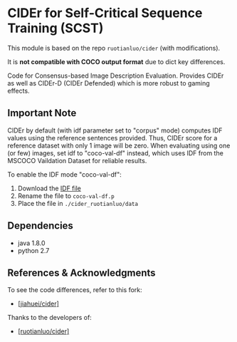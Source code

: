 CIDEr for Self-Critical Sequence Training (SCST)
===================

This module is based on the repo `ruotianluo/cider` (with modifications).

It is **not compatible with COCO output format** due to dict key differences.

Code for Consensus-based Image Description Evaluation. Provides CIDEr as well as
CIDEr-D (CIDEr Defended) which is more robust to gaming effects.


## Important Note

CIDEr by default (with idf parameter set to "corpus" mode) computes IDF values 
using the reference sentences provided. 
Thus, CIDEr score for a reference dataset with only 1 image will be zero. 
When evaluating using one (or few) images, set idf to "coco-val-df" instead, 
which uses IDF from the MSCOCO Vaildation Dataset for reliable results.

To enable the IDF mode "coco-val-df":
1. Download the [IDF file](https://github.com/ruotianluo/cider/raw/dbb3960165d86202ed3c417b412a000fc8e717f3/data/coco-val.p)
1. Rename the file to `coco-val-df.p`
1. Place the file in `./cider_ruotianluo/data`


## Dependencies
- java 1.8.0
- python 2.7


## References & Acknowledgments
To see the code differences, refer to this fork:
- [[jiahuei/cider]](https://github.com/jiahuei/cider/tree/04ffd3387eec051afd12bb4785da73483b80c406)

Thanks to the developers of:
- [[ruotianluo/cider]](https://github.com/ruotianluo/cider/tree/dbb3960165d86202ed3c417b412a000fc8e717f3)

